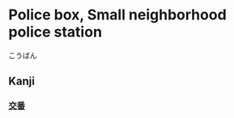 # Police box, Small neighborhood police station
こうばん

## Kanji
### [交](../Kanji/kanji-dict/交.md)[番](../Kanji/kanji-dict/番.md)